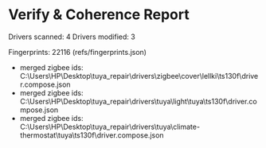 # Verify & Coherence Report

Drivers scanned: 4
Drivers modified: 3

Fingerprints: 22116 (refs/fingerprints.json)

* merged zigbee ids: C:\Users\HP\Desktop\tuya_repair\drivers\zigbee\cover\lellki\ts130f\driver.compose.json
* merged zigbee ids: C:\Users\HP\Desktop\tuya_repair\drivers\tuya\light\tuya\ts130f\driver.compose.json
* merged zigbee ids: C:\Users\HP\Desktop\tuya_repair\drivers\tuya\climate-thermostat\tuya\ts130f\driver.compose.json
